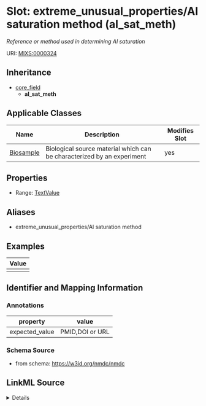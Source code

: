 # Slot: extreme_unusual_properties/Al saturation method (al_sat_meth)


_Reference or method used in determining Al saturation_



URI: [MIXS:0000324](https://w3id.org/mixs/0000324)




## Inheritance

* [core_field](core_field.md)
    * **al_sat_meth**





## Applicable Classes

| Name | Description | Modifies Slot |
| --- | --- | --- |
[Biosample](Biosample.md) | Biological source material which can be characterized by an experiment |  yes  |







## Properties

* Range: [TextValue](TextValue.md)



## Aliases


* extreme_unusual_properties/Al saturation method




## Examples

| Value |
| --- |
|  |

## Identifier and Mapping Information





### Annotations

| property | value |
| --- | --- |
| expected_value | PMID,DOI or URL || occurrence | 1 |



### Schema Source


* from schema: https://w3id.org/nmdc/nmdc




## LinkML Source

<details>
```yaml
name: al_sat_meth
annotations:
  expected_value:
    tag: expected_value
    value: PMID,DOI or URL
  occurrence:
    tag: occurrence
    value: '1'
description: Reference or method used in determining Al saturation
title: extreme_unusual_properties/Al saturation method
examples:
- value: ''
from_schema: https://w3id.org/nmdc/nmdc
aliases:
- extreme_unusual_properties/Al saturation method
rank: 1000
is_a: core field
string_serialization: '{PMID}|{DOI}|{URL}'
slot_uri: MIXS:0000324
multivalued: false
alias: al_sat_meth
domain_of:
- Biosample
range: TextValue

```
</details>